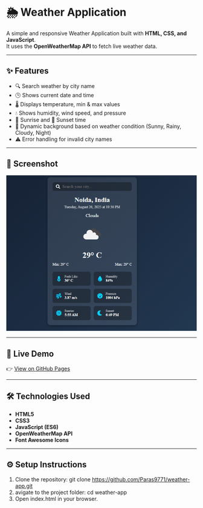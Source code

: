 # 🌦️ Weather Application

A simple and responsive Weather Application built with **HTML, CSS, and JavaScript**.  
It uses the **OpenWeatherMap API** to fetch live weather data.

---

## ✨ Features
- 🔍 Search weather by city name  
- 🕒 Shows current date and time  
- 🌡️ Displays temperature, min & max values  
- 💧 Shows humidity, wind speed, and pressure  
- 🌅 Sunrise and 🌇 Sunset time  
- 🎨 Dynamic background based on weather condition (Sunny, Rainy, Cloudy, Night)  
- ⚠️ Error handling for invalid city names  

---

## 📸 Screenshot
![Weather App Screenshot](Weather.png)

---

## 🚀 Live Demo
👉 [View on GitHub Pages](https://paras9771.github.io/weather-app/)

---

## 🛠️ Technologies Used
- **HTML5**  
- **CSS3**  
- **JavaScript (ES6)**  
- **OpenWeatherMap API**  
- **Font Awesome Icons**  

---

## ⚙️ Setup Instructions
1. Clone the repository:
   git clone https://github.com/Paras9771/weather-app.git
2. avigate to the project folder:
   cd weather-app
3. Open index.html in your browser.

